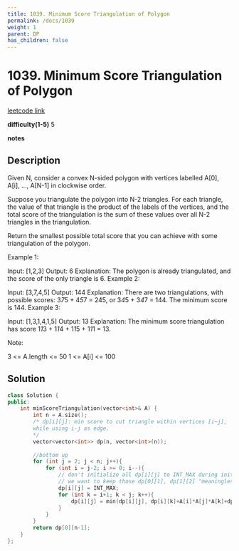 ```yaml
---
title: 1039. Minimum Score Triangulation of Polygon
permalink: /docs/1039
weight: 1
parent: DP
has_children: false
---
```

# 1039. Minimum Score Triangulation of Polygon
[leetcode link](https://leetcode.com/problems/minimum-score-triangulation-of-polygon/)

**difficulty(1-5)** 
5

**notes**   


## Description
Given N, consider a convex N-sided polygon with vertices labelled A[0], A[i], ..., A[N-1] in clockwise order.

Suppose you triangulate the polygon into N-2 triangles.  For each triangle, the value of that triangle is the product of the labels of the vertices, and the total score of the triangulation is the sum of these values over all N-2 triangles in the triangulation.

Return the smallest possible total score that you can achieve with some triangulation of the polygon.

 

Example 1:

Input: [1,2,3]
Output: 6
Explanation: The polygon is already triangulated, and the score of the only triangle is 6.
Example 2:



Input: [3,7,4,5]
Output: 144
Explanation: There are two triangulations, with possible scores: 3*7*5 + 4*5*7 = 245, or 3*4*5 + 3*4*7 = 144.  The minimum score is 144.
Example 3:

Input: [1,3,1,4,1,5]
Output: 13
Explanation: The minimum score triangulation has score 1*1*3 + 1*1*4 + 1*1*5 + 1*1*1 = 13.
 

Note:

3 <= A.length <= 50
1 <= A[i] <= 100

## Solution
```c++
class Solution {
public:
    int minScoreTriangulation(vector<int>& A) {
        int n = A.size();
        /* dp[i][j]: min score to cut triangle within vertices [i~j],
        while using i-j as edge.
        */
        vector<vector<int>> dp(n, vector<int>(n));
        
        //bottom up
        for (int j = 2; j < n; j++){
            for (int i = j-2; i >= 0; i--){
                // don't initialize all dp[i][j] to INT_MAX during initialization becase
                // we want to keep those dp[0][1], dp[1][2] "meaningless cases" to 0
                dp[i][j] = INT_MAX; 
                for (int k = i+1; k < j; k++){
                    dp[i][j] = min(dp[i][j], dp[i][k]+A[i]*A[j]*A[k]+dp[k][j]);
                }
            }
        }
        return dp[0][n-1];
    }
};
```

<!-- 
Default label
{: .label }

Blue label
{: .label .label-blue }

Stable
{: .label .label-green }

New release
{: .label .label-purple }

Coming soon
{: .label .label-yellow }

Deprecated
{: .label .label-red } -->
